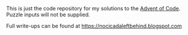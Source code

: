 This is just the code repository for my solutions to the [Advent of Code](https://adventofcode.com).
Puzzle inputs will not be supplied.

Full write-ups can be found at https://nocicadaleftbehind.blogspot.com

